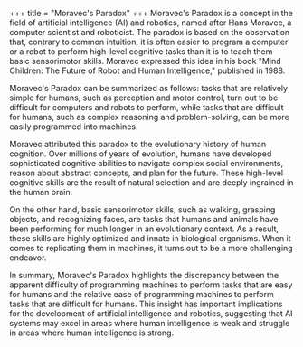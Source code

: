 +++
title = "Moravec's Paradox"
+++
Moravec's Paradox is a concept in the field of artificial intelligence (AI) and robotics, named after Hans Moravec, a computer scientist and roboticist. The paradox is based on the observation that, contrary to common intuition, it is often easier to program a computer or a robot to perform high-level cognitive tasks than it is to teach them basic sensorimotor skills. Moravec expressed this idea in his book "Mind Children: The Future of Robot and Human Intelligence," published in 1988.

Moravec's Paradox can be summarized as follows: tasks that are relatively simple for humans, such as perception and motor control, turn out to be difficult for computers and robots to perform, while tasks that are difficult for humans, such as complex reasoning and problem-solving, can be more easily programmed into machines.

Moravec attributed this paradox to the evolutionary history of human cognition. Over millions of years of evolution, humans have developed sophisticated cognitive abilities to navigate complex social environments, reason about abstract concepts, and plan for the future. These high-level cognitive skills are the result of natural selection and are deeply ingrained in the human brain.

On the other hand, basic sensorimotor skills, such as walking, grasping objects, and recognizing faces, are tasks that humans and animals have been performing for much longer in an evolutionary context. As a result, these skills are highly optimized and innate in biological organisms. When it comes to replicating them in machines, it turns out to be a more challenging endeavor.

In summary, Moravec's Paradox highlights the discrepancy between the apparent difficulty of programming machines to perform tasks that are easy for humans and the relative ease of programming machines to perform tasks that are difficult for humans. This insight has important implications for the development of artificial intelligence and robotics, suggesting that AI systems may excel in areas where human intelligence is weak and struggle in areas where human intelligence is strong.
